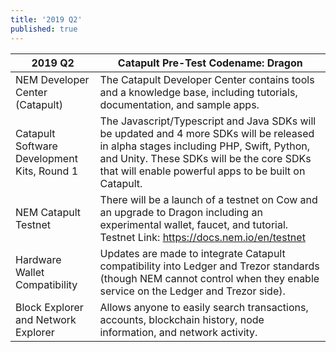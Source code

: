```yaml
---
title: '2019 Q2'
published: true
---
```


| **2019 Q2** | **Catapult Pre-Test Codename: Dragon** |
| ------------- | ------------- |
| NEM Developer Center (Catapult)  | The Catapult Developer Center contains tools and a knowledge base, including tutorials, documentation, and sample apps.  |
| Catapult Software Development Kits, Round 1 | The Javascript/Typescript and Java SDKs will be updated and 4 more SDKs will be released in alpha stages including PHP, Swift, Python, and Unity. These SDKs will be the core SDKs that will enable powerful apps to be built on Catapult. |
| NEM Catapult Testnet | There will be a launch of a testnet on Cow and an upgrade to Dragon including an experimental wallet, faucet, and tutorial. Testnet Link: https://docs.nem.io/en/testnet |
| Hardware Wallet Compatibility | Updates are made to integrate Catapult compatibility into Ledger and Trezor standards (though NEM cannot control when they enable service on the Ledger and Trezor side). |
| Block Explorer and Network Explorer | Allows anyone to easily search transactions, accounts, blockchain history, node information, and network activity. |

